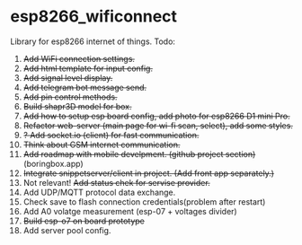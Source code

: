 # esp8266_wificonnect
Library for esp8266 internet of things.
Todo:
1. ~~Add WiFi connection settings.~~
2. ~~Add html template for input config.~~
3. ~~Add signal level display.~~
4. ~~Add telegram bot message send.~~
5. ~~Add pin control methods.~~
6. ~~Build shapr3D model for box.~~
7. ~~Add how to setup esp board config, add photo for esp8266 D1 mini Pro.~~
8. ~~Refactor web-server (main page for wi-fi scan, select), add some styles.~~
9. ~~? Add socket.io (client) for fast communication.~~
10. ~~Think about GSM internet communication.~~
11. ~~Add roadmap with mobile develpment. (github project section)~~ (boringbox.app)
12. ~~Integrate snippetserver/client in project. (Add front app separately.)~~
13. Not relevant! ~~Add status chek for servise provider.~~
14. Add UDP/MQTT protocol data exchange.
15. Check save to flash connection credentials(problem after restart)
16. Add A0 volatge measurement (esp-07 + voltages divider)
17. ~~Build esp-o7 on board prototype~~
18. Add server pool config.
